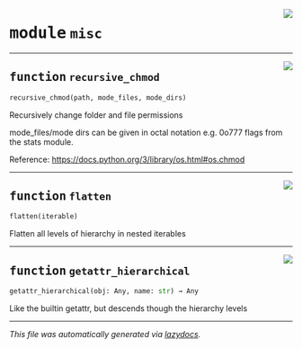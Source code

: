 <!-- markdownlint-disable -->

<a href="https://github.com/MiczFlor/RPi-Jukebox-RFID/tree/future3/develop/src/jukebox/src/jukebox/misc/__init__.py#L0"><img align="right" style="float:right;" src="https://img.shields.io/badge/-source-cccccc?style=flat-square"></a>

# <kbd>module</kbd> `misc`





---

<a href="https://github.com/MiczFlor/RPi-Jukebox-RFID/tree/future3/develop/src/jukebox/src/jukebox/misc/__init__.py#L5"><img align="right" style="float:right;" src="https://img.shields.io/badge/-source-cccccc?style=flat-square"></a>

## <kbd>function</kbd> `recursive_chmod`

```python
recursive_chmod(path, mode_files, mode_dirs)
```

Recursively change folder and file permissions 

mode_files/mode dirs can be given in octal notation e.g. 0o777 flags from the stats module. 

Reference: https://docs.python.org/3/library/os.html#os.chmod 


---

<a href="https://github.com/MiczFlor/RPi-Jukebox-RFID/tree/future3/develop/src/jukebox/src/jukebox/misc/__init__.py#L20"><img align="right" style="float:right;" src="https://img.shields.io/badge/-source-cccccc?style=flat-square"></a>

## <kbd>function</kbd> `flatten`

```python
flatten(iterable)
```

Flatten all levels of hierarchy in nested iterables 


---

<a href="https://github.com/MiczFlor/RPi-Jukebox-RFID/tree/future3/develop/src/jukebox/src/jukebox/misc/__init__.py#L33"><img align="right" style="float:right;" src="https://img.shields.io/badge/-source-cccccc?style=flat-square"></a>

## <kbd>function</kbd> `getattr_hierarchical`

```python
getattr_hierarchical(obj: Any, name: str) → Any
```

Like the builtin getattr, but descends though the hierarchy levels 




---

_This file was automatically generated via [lazydocs](https://github.com/ml-tooling/lazydocs)._
